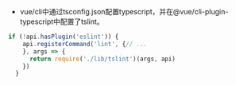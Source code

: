 
+ vue/cli中通过tsconfig.json配置typescript，并在@vue/cli-plugin-typescript中配置了tslint。
```js
if (!api.hasPlugin('eslint')) {
    api.registerCommand('lint', {// ... 
    }, args => {
      return require('./lib/tslint')(args, api)
    })
  }
```